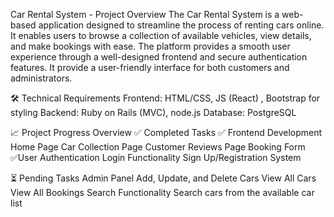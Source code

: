Car Rental System - Project Overview
The Car Rental System is a web-based application designed to streamline the process of renting cars online. It enables users to browse a collection of available vehicles, view details, and make bookings with ease. The platform provides a smooth user experience through a well-designed frontend and secure authentication features. It  provide a user-friendly interface for both customers and administrators.

🛠️ Technical Requirements
 Frontend: HTML/CSS, JS (React) , Bootstrap for styling
 Backend: Ruby on Rails (MVC), node.js
 Database: PostgreSQL 

 📈 Project Progress Overview
✅ Completed Tasks
  ✅ Frontend Development
Home Page
Car Collection Page
Customer Reviews Page
Booking Form
  ✅User Authentication
Login Functionality
Sign Up/Registration System

⏳ Pending Tasks
Admin Panel
Add, Update, and Delete Cars
View All Cars
View All Bookings
Search Functionality
Search cars from the available car list
